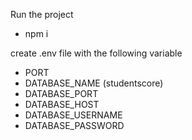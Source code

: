 Run the project
- npm i

create .env file with the following variable
- PORT
- DATABASE_NAME (studentscore)
- DATABASE_PORT
- DATABASE_HOST
- DATABASE_USERNAME
- DATABASE_PASSWORD 
